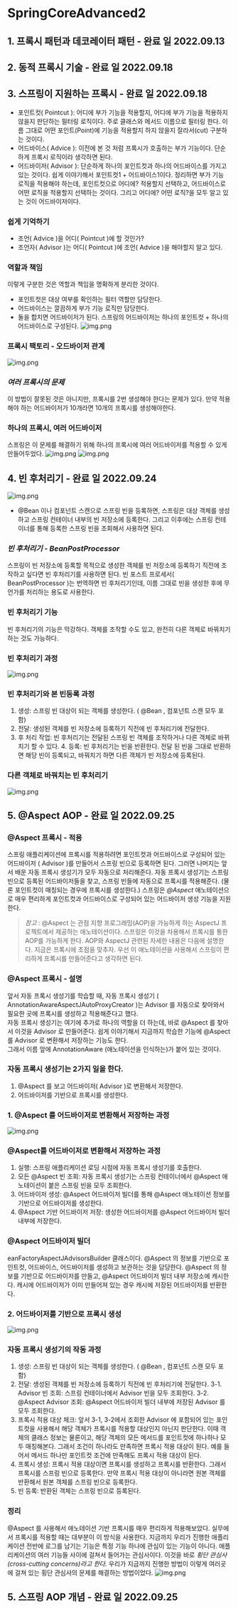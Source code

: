 # SpringCoreAdvanced2

## 1. 프록시 패턴과 데코레이터 패턴 - 완료 일 2022.09.13
## 2. 동적 프록시 기술 - 완료 일 2022.09.18
## 3. 스프링이 지원하는 프록시 - 완료 일 2022.09.18

- 포인트컷( Pointcut ): 어디에 부가 기능을 적용할지, 어디에 부가 기능을 적용하지 않을지 판단하는 필터링 로직이다. 주로 클래스와 메서드 이름으로 필터링 한다. 이름 그대로 어떤 포인트(Point)에 기능을 적용할지 하지 않을지 잘라서(cut) 구분하는 것이다.
- 어드바이스( Advice ): 이전에 본 것 처럼 프록시가 호출하는 부가 기능이다. 단순하게 프록시 로직이라 생각하면 된다.
- 어드바이저( Advisor ): 단순하게 하나의 포인트컷과 하나의 어드바이스를 가지고 있는 것이다. 쉽게 이야기해서 포인트컷1 + 어드바이스1이다.
  정리하면 부가 기능 로직을 적용해야 하는데, 포인트컷으로 어디에? 적용할지 선택하고, 어드바이스로 어떤 로직을 적용할지 선택하는 것이다. 그리고 어디에? 어떤 로직?을 모두 알고 있는 것이 어드바이저이다.
### 쉽게 기억하기
- 조언( Advice )을 어디( Pointcut )에 할 것인가?
- 조언자( Advisor )는 어디( Pointcut )에 조언( Advice )을 해야할지 알고 있다.

### 역할과 책임
이렇게 구분한 것은 역할과 책임을 명확하게 분리한 것이다.
- 포인트컷은 대상 여부를 확인하는 필터 역할만 담당한다.
- 어드바이스는 깔끔하게 부가 기능 로직만 담당한다.
- 둘을 합치면 어드바이저가 된다. 스프링의 어드바이저는 하나의 포인트컷 + 하나의 어드바이스로 구성된다.
![img.png](img/adviceDesc.png)
### 프록시 팩토리 - 오드바이저 관계
![img.png](img/proxy-advisor.png)

### *여러 프록시의 문제* 

이 방법이 잘못된 것은 아니지만, 프록시를 2번 생성해야 한다는 문제가 있다. 만약 적용해야 하는 어드바이저가 10개라면 10개의 프록시를 생성해야한다.

### 하나의 프록시, 여러 어드바이저
스프링은 이 문제를 해결하기 위해 하나의 프록시에 여러 어드바이저를 적용할 수 있게 만들어두었다.
![img.png](img/proxy-factory-manyAdvisor.png)
![img.png](img/oneProxy-manyAdvisor.png)
## 4. 빈 후처리기 - 완료 일 2022.09.24
![img.png](img/beanpost.png)

- @Bean 이나 컴포넌트 스캔으로 스프링 빈을 등록하면, 스프링은 대상 객체를 생성하고 스프링 컨테이너 내부의 빈 저장소에 등록한다. 그리고 이후에는 스프링 컨테이너를 통해 등록한 스프링 빈을 조회해서 사용하면 된다.
### *빈 후처리기 - BeanPostProcessor*
  스프링이 빈 저장소에 등록할 목적으로 생성한 객체를 빈 저장소에 등록하기 직전에 조작하고 싶다면 빈 후처리기를 사용하면 된다.
  빈 포스트 프로세서( BeanPostProcessor )는 번역하면 빈 후처리기인데, 이름 그대로 빈을 생성한 후에 무언가를 처리하는 용도로 사용한다.
### 빈 후처리기 기능
  빈 후처리기의 기능은 막강하다.
  객체를 조작할 수도 있고, 완전히 다른 객체로 바꿔치기 하는 것도 가능하다.
  ### 빈 후처리기 과정
![img.png](img/BeanPostProcessor.png)
### 빈 후처리기와 본 빈등록 과정
1. 생성: 스프링 빈 대상이 되는 객체를 생성한다. ( @Bean , 컴포넌트 스캔 모두 포함)
2. 전달: 생성된 객체를 빈 저장소에 등록하기 직전에 빈 후처리기에 전달한다.
3. 후 처리 작업: 빈 후처리기는 전달된 스프링 빈 객체를 조작하거나 다른 객체로 바뀌치기 할 수 있다. 4. 등록: 빈 후처리기는 빈을 반환한다. 전달 된 빈을 그대로 반환하면 해당 빈이 등록되고, 바꿔치기 하면 다른 객체가 빈 저장소에 등록된다.
### 다른 객체로 바꿔치는 빈 후처리기
![img.png](img/changeBean.png)
## 5. @Aspect AOP - 완료 일 2022.09.25
### @Aspect 프록시 - 적용
스프링 애플리케이션에 프록시를 적용하려면 포인트컷과 어드바이스로 구성되어 있는 어드바이저
( Advisor )를 만들어서 스프링 빈으로 등록하면 된다. 그러면 나머지는 앞서 배운 자동 프록시 생성기가 모두 자동으로 처리해준다. 자동 프록시 생성기는 스프링 빈으로 등록된 어드바이저들을 찾고, 스프링 빈들에 자동으로 프록시를 적용해준다. (물론 포인트컷이 매칭되는 경우에 프록시를 생성한다.)
스프링은 *@Aspect* 애노테이션으로 매우 편리하게 포인트컷과 어드바이스로 구성되어 있는 어드바이저 생성 기능을 지원한다.
> *참고* : @Aspect 는 관점 지향 프로그래밍(AOP)을 가능하게 하는 AspectJ 프로젝트에서 제공하는 애노테이션이다. 스프링은 이것을 차용해서 프록시를 통한 AOP를 가능하게 한다. AOP와 AspectJ 관련된 자세한 내용은 다음에 설명한다. 지금은 프록시에 초점을 맞추자. 우선 이 애노테이션을 사용해서 스프링이 편리하게 프록시를 만들어준다고 생각하면 된다.
### @Aspect 프록시 - 설명
앞서 자동 프록시 생성기를 학습할 때, 자동 프록시 생성기
( AnnotationAwareAspectJAutoProxyCreator )는 Advisor 를 자동으로 찾아와서 필요한 곳에 프록시를 생성하고 적용해준다고 했다.  
자동 프록시 생성기는 여기에 추가로 하나의 역할을 더 하는데, 바로 @Aspect 를 찾아서 이것을 Advisor 로 만들어준다. 쉽게 이야기해서 지금까지 학습한 기능에 @Aspect 를 Advisor 로 변환해서 저장하는 기능도 한다.  
그래서 이름 앞에 AnnotationAware (애노테이션을 인식하는)가 붙어 있는 것이다.
### 자동 프록시 생성기는 2가지 일을 한다.
1. @Aspect 를 보고 어드바이저( Advisor )로 변환해서 저장한다. 
2. 어드바이저를 기반으로 프록시를 생성한다.
### 1. @Aspect 를 어드바이저로 변환해서 저장하는 과정
![img.png](img/aspectToAdvisor.png)
### @Aspect를 어드바이저로 변환해서 저장하는 과정
1. 실행: 스프링 애플리케이션 로딩 시점에 자동 프록시 생성기를 호출한다.
2. 모든 @Aspect 빈 조회: 자동 프록시 생성기는 스프링 컨테이너에서 @Aspect 애노테이션이 붙은 스프링 빈을 모두 조회한다.
3. 어드바이저 생성: @Aspect 어드바이저 빌더를 통해 @Aspect 애노테이션 정보를 기반으로 어드바이저를 생성한다.
4. @Aspect 기반 어드바이저 저장: 생성한 어드바이저를 @Aspect 어드바이저 빌더 내부에 저장한다.
### @Aspect 어드바이저 빌더
eanFactoryAspectJAdvisorsBuilder 클래스이다. @Aspect 의 정보를 기반으로 포인트컷, 어드바이스, 어드바이저를 생성하고 보관하는 것을 담당한다. @Aspect 의 정보를 기반으로 어드바이저를 만들고, @Aspect 어드바이저 빌더 내부 저장소에 캐시한다. 캐시에 어드바이저가 이미 만들어져 있는 경우 캐시에 저장된 어드바이저를 반환한다.
### 2. 어드바이저를 기반으로 프록시 생성
![img.png](img/proxyByAdvisor.png)
### 자동 프록시 생성기의 작동 과정
1. 생성: 스프링 빈 대상이 되는 객체를 생성한다. ( @Bean , 컴포넌트 스캔 모두 포함)
2. 전달: 생성된 객체를 빈 저장소에 등록하기 직전에 빈 후처리기에 전달한다.
   3-1. Advisor 빈 조회: 스프링 컨테이너에서 Advisor 빈을 모두 조회한다.
   3-2. @Aspect Advisor 조회: @Aspect 어드바이저 빌더 내부에 저장된 Advisor 를 모두 조회한다. 
3. 프록시 적용 대상 체크: 앞서 3-1, 3-2에서 조회한 Advisor 에 포함되어 있는 포인트컷을 사용해서 해당 객체가 프록시를 적용할 대상인지 아닌지 판단한다. 이때 객체의 클래스 정보는 물론이고, 해당 객체의 모든 메서드를 포인트컷에 하나하나 모두 매칭해본다. 그래서 조건이 하나라도 만족하면 프록시 적용 대상이 된다. 예를 들어서 메서드 하나만 포인트컷 조건에 만족해도 프록시 적용 대상이 된다.
4. 프록시 생성: 프록시 적용 대상이면 프록시를 생성하고 프록시를 반환한다. 그래서 프록시를 스프링 빈으로 등록한다. 만약 프록시 적용 대상이 아니라면 원본 객체를 반환해서 원본 객체를 스프링 빈으로 등록한다.
5. 빈 등록: 반환된 객체는 스프링 빈으로 등록된다.
### 정리
   @Aspect 를 사용해서 애노테이션 기반 프록시를 매우 편리하게 적용해보았다. 실무에서 프록시를 적용할 때는 대부분이 이 방식을 사용한다. 
   지금까지 우리가 진행한 애플리케이션 전반에 로그를 남기는 기능은 특정 기능 하나에 관심이 있는 기능이 아니다. 
   애플리케이션의 여러 기능들 사이에 걸쳐서 들어가는 관심사이다. 이것을 바로 *횡단 관심사(cross-cutting concerns)라고 한다.* 우리가 지금까지 진행한 방법이 이렇게 여러곳에 걸쳐 있는 횡단 관심사의 문제를 해결하는 방법이었다.
![img.png](img/cross-cutting%20concerns.png)
## 5. 스프링 AOP 개념 - 완료 일 2022.09.25